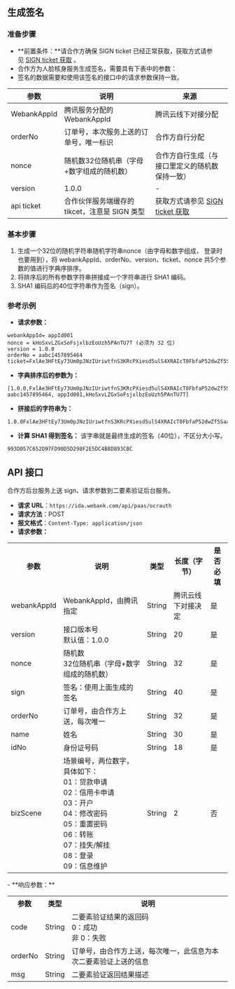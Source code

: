 ## 生成签名
### 准备步骤
- **前置条件：**请合作方确保 SIGN ticket 已经正常获取，获取方式请参见 [SIGN ticket 获取]() 。
- 合作方为人脸核身服务生成签名，需要具有下表中的参数：
- 签名的数据需要和使用该签名的接口中的请求参数保持一致。

| 参数          | 说明                            | 来源                                       |
| ----------- | ----------------------------- | ---------------------------------------- |
| WebankAppId | 腾讯服务分配的 WebankAppId            | 腾讯云线下对接分配                                |
| orderNo     | 订单号，本次服务上送的订单号，唯一标识           | 合作方自行分配                                  |
| nonce       | 随机数32位随机串（字母+数字组成的随机数）     | 合作方自行生成（与接口里定义的随机数保持一致）                  |
| version     | 1.0.0                         | -                                        |
| api ticket  | 合作伙伴服务端缓存的 tikcet，注意是 SIGN 类型 | 获取方式请参见 [SIGN ticket 获取]() |

### 基本步骤
1. 生成一个32位的随机字符串随机字符串nonce（由字母和数字组成， 登录时也要用到），将 webankAppId、orderNo、version、ticket、nonce 共5个参数的值进行字典序排序。
2. 将排序后的所有参数字符串拼接成一个字符串进行 SHA1 编码。
3. SHA1 编码后的40位字符串作为签名（sign）。

### 参考示例
- **请求参数：**
```
webankAppId= appId001
nonce = kHoSxvLZGxSoFsjxlbzEoUzh5PAnTU7T (必须为 32 位)
version = 1.0.0
orderNo = aabc1457895464
ticket=FxlAe3HFtEy73Um0pJNzIUriwtfnS3KRcPXiesd5ulS4XRAIcT0FbfaP52dwZf5S
```
- **字典排序后的参数为：**
```
[1.0.0,FxlAe3HFtEy73Um0pJNzIUriwtfnS3KRcPXiesd5ulS4XRAIcT0FbfaP52dwZf5S, aabc1457895464, appId001,kHoSxvLZGxSoFsjxlbzEoUzh5PAnTU7T]
```
- **拼接后的字符串为：**
```
1.0.0FxlAe3HFtEy73Um0pJNzIUriwtfnS3KRcPXiesd5ulS4XRAIcT0FbfaP52dwZf5Saabc1457895464appId001kHoSxvLZGxSoFsjxlbzEoUzh5PAnTU7T
```
- **计算 SHA1 得到签名：**
该字串就是最终生成的签名（40位），不区分大小写。
```
993D057C652D97FD90D5D298F2E5DC4B8D893CBC
```

## API 接口
合作方后台服务上送 sign、请求参数到二要素验证后台服务。
- **请求 URL**：`https://ida.webank.com/api/paas/ocrauth`
- **请求方法**：POST
- **报文格式**：`Content-Type: application/json`
- **请求参数：**
<table>
<tr><th >参数</th><th >说明</th><th >类型</th><th >长度（字节）</th><th>是否必填</th></tr>
<tr><td >webankAppId</td><td >WebankAppId，由腾讯指定</td><td >String</td><td >腾讯云线下对接决定</td><td >是</td></tr>
<tr><td>version</td><td >接口版本号<br/>默认值：1.0.0</td><td>String</td><td>20</td><td>是</td></tr>
<tr><td>nonce</td><td >随机数<br/>32位随机串（字母+数字组成的随机数）</td><td>String</td><td>32</td><td >是</td></tr>
<tr><td >sign</td><td >签名：使用上面生成的签名</td><td >String</td><td >40</td><td >是</td></tr>
<tr><td >orderNo</td><td >订单号，由合作方上送，每次唯一</td><td >String</td><td >32</td><td >是</td></tr>
<tr><td >name</td><td >姓名</td><td >String</td><td >30</td><td >是</td></tr>
<tr><td >idNo</td><td >身份证号码</td><td >String</td><td >18</td><td >是</td></tr>
<tr><td>bizScene</td><td >场景编号，两位数字，具体如下：<br/>01：贷款申请<br/>02：信用卡申请<br/>03：开户<br/>04：修改密码<br/>05：重置密码<br/>06：转账<br/>07：挂失/解挂<br/>08：登录<br/>09：信息维护</td><td>String</td><td>2</td><td>否</td></tr>
</table>
- **响应参数：**
<table>
<tr><th >参数</th><th >类型</th><th >说明</th></tr>
<tr><td>code</td><td>String</td><td >二要素验证结果的返回码<br/>0：成功<br/ >非 0：失败</td></tr>
<tr><td >orderNo</td><td >String</td><td >订单号，由合作方上送，每次唯一，此信息为本次二要素验证上送的信息</td></tr>
<tr><td >msg</td><td >String</td><td >二要素验证返回结果描述</td></tr>
</table>

